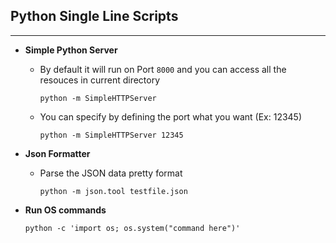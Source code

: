 ## Python Single Line Scripts

---

- **Simple Python Server**

	- By default it will run on Port `8000` and you can access all the resouces in current directory
	
	  `python -m SimpleHTTPServer`

  - You can specify by defining the port what you want (Ex: 12345)
  
    `python -m SimpleHTTPServer 12345`

- **Json Formatter**

  - Parse the JSON data pretty format
    
    `python -m json.tool testfile.json`

- **Run OS commands**

   `python -c 'import os; os.system("command here")'`
